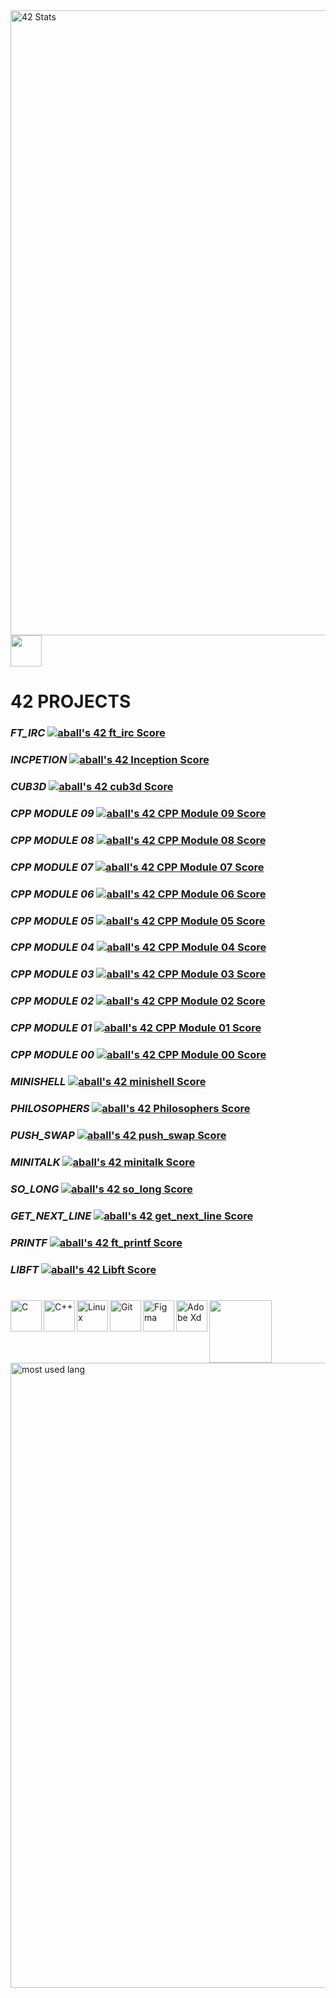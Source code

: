 
<img align="left" width="1000px" alt="42 Stats" img src="https://badge42.vercel.app/api/v2/cld7q6phf00250fmkdzuikiyy/stats?cursusId=21&coalitionId=153">

<img align="centre" height="50px" img src="https://user-images.githubusercontent.com/26721576/213942069-a3ee3eff-cb3c-4a0b-9604-5f566a31c5f8.png">

42 PROJECTS
===========
### *FT_IRC* [![aball's 42 ft_irc Score](https://badge42.vercel.app/api/v2/cld7q6phf00250fmkdzuikiyy/project/3097308)](https://github.com/Teetoz/ft_irc)

### *INCPETION* [![aball's 42 Inception Score](https://badge42.vercel.app/api/v2/cld7q6phf00250fmkdzuikiyy/project/3097306)](https://github.com/alexhmball/Inception_42)

### *CUB3D* [![aball's 42 cub3d Score](https://badge42.vercel.app/api/v2/cld7q6phf00250fmkdzuikiyy/project/2926414)](https://github.com/alexhmball/cub3D)

### *CPP MODULE 09* [![aball's 42 CPP Module 09 Score](https://badge42.vercel.app/api/v2/cld7q6phf00250fmkdzuikiyy/project/3150335)](https://github.com/alexhmball/CPP/tree/master/09)

### *CPP MODULE 08* [![aball's 42 CPP Module 08 Score](https://badge42.vercel.app/api/v2/cld7q6phf00250fmkdzuikiyy/project/3110752)](https://github.com/alexhmball/CPP/tree/master/08)

### *CPP MODULE 07* [![aball's 42 CPP Module 07 Score](https://badge42.vercel.app/api/v2/cld7q6phf00250fmkdzuikiyy/project/3110436)](https://github.com/alexhmball/CPP/tree/master/07)

### *CPP MODULE 06* [![aball's 42 CPP Module 06 Score](https://badge42.vercel.app/api/v2/cld7q6phf00250fmkdzuikiyy/project/3110234)](https://github.com/alexhmball/CPP/tree/master/06)

### *CPP MODULE 05* [![aball's 42 CPP Module 05 Score](https://badge42.vercel.app/api/v2/cld7q6phf00250fmkdzuikiyy/project/3097307)](https://github.com/alexhmball/CPP/tree/master/05)

### *CPP MODULE 04* [![aball's 42 CPP Module 04 Score](https://badge42.vercel.app/api/v2/cld7q6phf00250fmkdzuikiyy/project/3026418)](https://github.com/alexhmball/CPP/tree/master/04)

### *CPP MODULE 03* [![aball's 42 CPP Module 03 Score](https://badge42.vercel.app/api/v2/cld7q6phf00250fmkdzuikiyy/project/3018875)](https://github.com/alexhmball/CPP/tree/master/03)

### *CPP MODULE 02* [![aball's 42 CPP Module 02 Score](https://badge42.vercel.app/api/v2/cld7q6phf00250fmkdzuikiyy/project/2933013)](https://github.com/alexhmball/CPP/tree/master/02)

### *CPP MODULE 01* [![aball's 42 CPP Module 01 Score](https://badge42.vercel.app/api/v2/cld7q6phf00250fmkdzuikiyy/project/2932723)](https://github.com/alexhmball/CPP/tree/master/01)

### *CPP MODULE 00* [![aball's 42 CPP Module 00 Score](https://badge42.vercel.app/api/v2/cld7q6phf00250fmkdzuikiyy/project/2925350)](https://github.com/alexhmball/CPP/tree/master/00)

### *MINISHELL* [![aball's 42 minishell Score](https://badge42.vercel.app/api/v2/cld7q6phf00250fmkdzuikiyy/project/2772195)](https://github.com/alexhmball/minishell)

### *PHILOSOPHERS* [![aball's 42 Philosophers Score](https://badge42.vercel.app/api/v2/cld7q6phf00250fmkdzuikiyy/project/2772194)](https://github.com/alexhmball/Philosophers_42)

### *PUSH_SWAP* [![aball's 42 push_swap Score](https://badge42.vercel.app/api/v2/cld7q6phf00250fmkdzuikiyy/project/2548545)](https://github.com/alexhmball/push_swap_42)

### *MINITALK* [![aball's 42 minitalk Score](https://badge42.vercel.app/api/v2/cld7q6phf00250fmkdzuikiyy/project/2548550)](https://github.com/alexhmball/minitalk_42)

### *SO_LONG*  [![aball's 42 so_long Score](https://badge42.vercel.app/api/v2/cld7q6phf00250fmkdzuikiyy/project/2518422)](https://github.com/alexhmball/so_long_42)

### *GET_NEXT_LINE* [![aball's 42 get_next_line Score](https://badge42.vercel.app/api/v2/cld7q6phf00250fmkdzuikiyy/project/2472429)](https://github.com/alexhmball/get_next_line_42)

### *PRINTF* [![aball's 42 ft_printf Score](https://badge42.vercel.app/api/v2/cld7q6phf00250fmkdzuikiyy/project/2471792)](https://github.com/alexhmball/libft_42/tree/master/libft/printf)

### *LIBFT* [![aball's 42 Libft Score](https://badge42.vercel.app/api/v2/cld7q6phf00250fmkdzuikiyy/project/2444332)](https://github.com/alexhmball/libft_42)

#

<img align="left" alt="C" width="50px" img src="https://user-images.githubusercontent.com/26721576/213936591-1bc4c813-7090-40e8-908e-3c988ad89a8d.png">

<img align="left" alt="C++" width="50px" img src="https://user-images.githubusercontent.com/26721576/213936816-1c2124fc-30b2-4170-a87d-abb202767d34.png">


<img align="left" alt="Linux" width="50px" img src="https://user-images.githubusercontent.com/26721576/213936937-9b611e31-a00b-4fcd-abe4-d82e81d188be.png">

<img align="left" alt="Git" width="50px" img src="https://user-images.githubusercontent.com/26721576/213937012-1e4cee1c-258a-461f-a7c8-fa147174c228.png">


<img align="left" alt="Figma" width="50px" height="50px" img src="https://user-images.githubusercontent.com/26721576/213937171-ed991e53-a448-4480-a422-7b357619a7fe.svg">

<img align="left" alt="Adobe Xd" height="50px" img src="https://user-images.githubusercontent.com/26721576/213937311-b5fefd14-beec-42e5-a7b8-1a19a84aa4c1.png">

<img align="left" height="100px" img src="https://user-images.githubusercontent.com/26721576/213942069-a3ee3eff-cb3c-4a0b-9604-5f566a31c5f8.png">


<img align="bottom" alt="most used lang" width="1000px" img src="https://github-readme-stats.vercel.app/api/top-langs/?username=alexhmball&layout=compact&count_private=true&theme=radical&hide=Roff,Perl&langs_count=10&hide_border=true">
